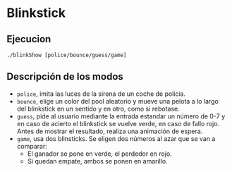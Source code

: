 # Blinkstick

## Ejecucion
`./blinkShow [police/bounce/guess/game]`

## Descripción de los modos
* `police`, imita las luces de la sirena de un coche de policia.
* `bounce`, elige un color del pool aleatorio y mueve una pelota a lo largo del blinkstick en un sentido y en otro, como si rebotase.
* `guess`, pide al usuario mediante la entrada estandar un número de 0-7 y en caso de acierto el blinkstick se vuelve verde, en caso de fallo rojo. Antes de mostrar el resultado, realiza una animación de espera.
* `game`, usa dos blinsticks. Se eligen dos números al azar que se van a comparar:
    * El ganador se pone en verde, el perdedor en rojo.
    * Si quedan empate, ambos se ponen en amarillo.
